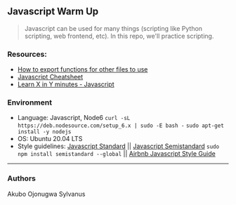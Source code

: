 ## Javascript Warm Up
> Javascript can be used for many things (scripting like Python scripting, web frontend, etc). In this repo, we'll practice scripting.

### Resources:
* [How to export functions for other files to use](http://51elliot.blogspot.com/2012/01/simple-intro-to-nodejs-module-scope.html)
* [Javascript Cheatsheet](https://github.com/mbeaudru/modern-js-cheatsheet)
* [Learn X in Y minutes - Javascript](https://learnxinyminutes.com/docs/javascript/)

### Environment
* Language: Javascript, Node6 ```curl -sL https://deb.nodesource.com/setup_6.x | sudo -E bash -``` ```sudo apt-get install -y nodejs```
* OS: Ubuntu 20.04 LTS
* Style guidelines: [Javascript Standard](https://standardjs.com/rules.html) || [Javascript Semistandard](https://github.com/Flet/semistandard) ```sudo npm install semistandard --global``` || [Airbnb Javascript Style Guide](https://github.com/airbnb/javascript)

---
### Authors
Akubo Ojonugwa Sylvanus
